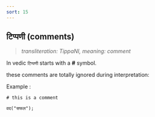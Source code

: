 ```yaml
---
sort: 15
---
```

## टिप्पणी (comments)

>_transliteration: TippaNI, meaning: comment_

In vedic `टिप्पणी` starts with a **#** symbol. 

these comments are totally ignored during interpretation:

Example :

```ved
# this is a comment
 
वद("सफल");  
```
